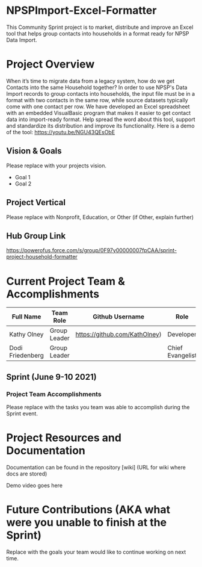# NPSPImport-Excel-Formatter
This Community Sprint project is to market, distribute and improve an Excel tool that helps group contacts into households in a format ready for NPSP Data Import.

# Project Overview
When it’s time to migrate data from a legacy system, how do we get Contacts into the same Household together? In order to use NPSP's Data Import records to group contacts into households, the input file must be in a format with two contacts in the same row, while source datasets typically come with one contact per row. We have developed an Excel spreadsheet with an embedded VisualBasic program that makes it easier to get contact data into import-ready format. Help spread the word about this tool, support and standardize its distribution and improve its functionality. Here is a demo of the tool: https://youtu.be/NGU43QEsObE

## Vision & Goals
Please replace with your projects vision.
* Goal 1
* Goal 2

## Project Vertical
Please replace with Nonprofit, Education, or Other (if Other, explain further)

## Hub Group Link
https://powerofus.force.com/s/group/0F97y00000007fpCAA/sprint-project-household-formatter

# Current Project Team & Accomplishments

Full Name            | Team Role     | Github Username                                    |Role
------------         | ------------- | -------------                                      |-------------   
Kathy Olney          | Group Leader  | https://github.com/KathOlney)                      | Developer
Dodi Friedenberg     | Group Leader  |                                                    | Chief Evangelist

## Sprint (June 9-10 2021)

### Project Team Accomplishments
Please replace with the tasks you team was able to accomplish during the Sprint event.


# Project Resources and Documentation
Documentation can be found in the repository [wiki] (URL for wiki where docs are stored)

Demo video goes here

# Future Contributions (AKA what were you unable to finish at the Sprint)
Replace with the goals your team would like to continue working on next time.

